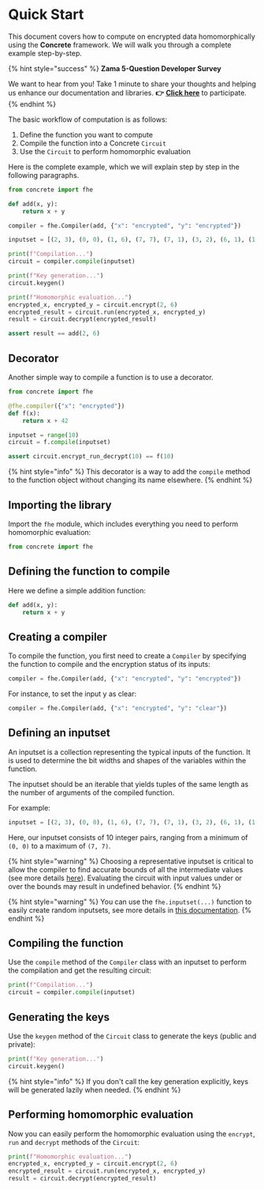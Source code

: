 # Quick Start

This document covers how to compute on encrypted data homomorphically using the **Concrete** framework. We will walk you through a complete example step-by-step.

{% hint style="success" %}
**Zama 5-Question Developer Survey**

We want to hear from you! Take 1 minute to share your thoughts and helping us enhance our documentation and libraries. **👉** [**Click here**](https://www.zama.ai/developer-survey) to participate.
{% endhint %}





The basic workflow of computation is as follows:
1. Define the function you want to compute
2. Compile the function into a Concrete `Circuit`
3. Use the `Circuit` to perform homomorphic evaluation

Here is the complete example, which we will explain step by step in the following paragraphs.

```python
from concrete import fhe

def add(x, y):
    return x + y

compiler = fhe.Compiler(add, {"x": "encrypted", "y": "encrypted"})

inputset = [(2, 3), (0, 0), (1, 6), (7, 7), (7, 1), (3, 2), (6, 1), (1, 7), (4, 5), (5, 4)]

print(f"Compilation...")
circuit = compiler.compile(inputset)

print(f"Key generation...")
circuit.keygen()

print(f"Homomorphic evaluation...")
encrypted_x, encrypted_y = circuit.encrypt(2, 6)
encrypted_result = circuit.run(encrypted_x, encrypted_y)
result = circuit.decrypt(encrypted_result)

assert result == add(2, 6)
```

## Decorator

Another simple way to compile a function is to use a decorator.

```python
from concrete import fhe

@fhe.compiler({"x": "encrypted"})
def f(x):
    return x + 42

inputset = range(10)
circuit = f.compile(inputset)

assert circuit.encrypt_run_decrypt(10) == f(10)
```

{% hint style="info" %}
This decorator is a way to add the `compile` method to the function object without changing its name elsewhere.
{% endhint %}

## Importing the library

Import the `fhe` module, which includes everything you need to perform homomorphic evaluation:

<!--pytest-codeblocks:skip-->
```python
from concrete import fhe
```

## Defining the function to compile

Here we define a simple addition function:

<!--pytest-codeblocks:skip-->
```python
def add(x, y):
    return x + y
```

## Creating a compiler

To compile the function, you first need to create a `Compiler` by specifying the function to compile and the encryption status of its inputs:

<!--pytest-codeblocks:skip-->
```python
compiler = fhe.Compiler(add, {"x": "encrypted", "y": "encrypted"})
```

For instance, to set the input y as clear:

<!--pytest-codeblocks:skip-->
```python
compiler = fhe.Compiler(add, {"x": "encrypted", "y": "clear"})
```

## Defining an inputset

An inputset is a collection representing the typical inputs of the function. It is used to determine the bit widths and shapes of the variables within the function.

The inputset should be an iterable that yields tuples of the same length as the number of arguments of the compiled function. 

For example:

<!--pytest-codeblocks:skip-->
```python
inputset = [(2, 3), (0, 0), (1, 6), (7, 7), (7, 1), (3, 2), (6, 1), (1, 7), (4, 5), (5, 4)]
```

Here, our inputset consists of 10 integer pairs, ranging from a minimum of `(0, 0)` to a maximum of `(7, 7)`.

{% hint style="warning" %}
Choosing a representative inputset is critical to allow the compiler to find accurate bounds of all the intermediate values (see more details [here](https://docs.zama.ai/concrete/explanations/compilation#bounds-measurement)). Evaluating the circuit with input values under or over the bounds may result in undefined behavior.
{% endhint %}

{% hint style="warning" %}
You can use the `fhe.inputset(...)` function to easily create random inputsets, see more details in [this documentation](../core-features/extensions.md#fheinputset).
{% endhint %}

## Compiling the function

Use the `compile` method of the `Compiler` class with an inputset to perform the compilation and get the resulting circuit:

<!--pytest-codeblocks:skip-->
```python
print(f"Compilation...")
circuit = compiler.compile(inputset)
```

## Generating the keys

Use the `keygen` method of the `Circuit` class to generate the keys (public and private):

<!--pytest-codeblocks:skip-->
```python
print(f"Key generation...")
circuit.keygen()
```

{% hint style="info" %}
If you don't call the key generation explicitly, keys will be generated lazily when needed.
{% endhint %}

## Performing homomorphic evaluation

Now you can easily perform the homomorphic evaluation using the `encrypt`, `run` and `decrypt` methods of the `Circuit`:

<!--pytest-codeblocks:skip-->
```python
print(f"Homomorphic evaluation...")
encrypted_x, encrypted_y = circuit.encrypt(2, 6)
encrypted_result = circuit.run(encrypted_x, encrypted_y)
result = circuit.decrypt(encrypted_result)
```
